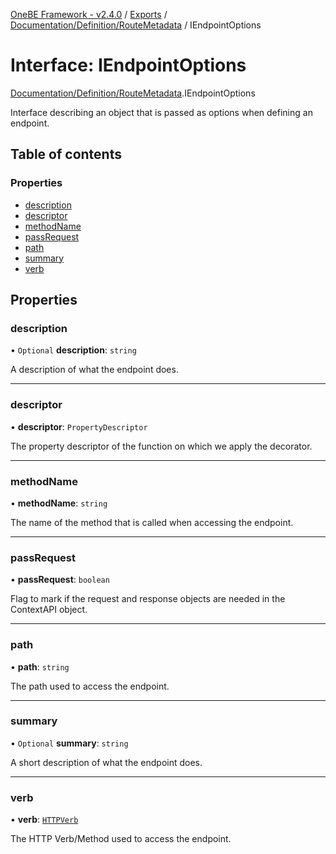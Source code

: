 [OneBE Framework - v2.4.0](../README.md) / [Exports](../modules.md) / [Documentation/Definition/RouteMetadata](../modules/Documentation_Definition_RouteMetadata.md) / IEndpointOptions

# Interface: IEndpointOptions

[Documentation/Definition/RouteMetadata](../modules/Documentation_Definition_RouteMetadata.md).IEndpointOptions

Interface describing an object that is passed as options when
defining an endpoint.

## Table of contents

### Properties

- [description](Documentation_Definition_RouteMetadata.IEndpointOptions.md#description)
- [descriptor](Documentation_Definition_RouteMetadata.IEndpointOptions.md#descriptor)
- [methodName](Documentation_Definition_RouteMetadata.IEndpointOptions.md#methodname)
- [passRequest](Documentation_Definition_RouteMetadata.IEndpointOptions.md#passrequest)
- [path](Documentation_Definition_RouteMetadata.IEndpointOptions.md#path)
- [summary](Documentation_Definition_RouteMetadata.IEndpointOptions.md#summary)
- [verb](Documentation_Definition_RouteMetadata.IEndpointOptions.md#verb)

## Properties

### description

• `Optional` **description**: `string`

A description of what the endpoint does.

___

### descriptor

• **descriptor**: `PropertyDescriptor`

The property descriptor of the function on which we apply the decorator.

___

### methodName

• **methodName**: `string`

The name of the method that is called when accessing the endpoint.

___

### passRequest

• **passRequest**: `boolean`

Flag to mark if the request and response objects are needed in the ContextAPI object.

___

### path

• **path**: `string`

The path used to access the endpoint.

___

### summary

• `Optional` **summary**: `string`

A short description of what the endpoint does.

___

### verb

• **verb**: [`HTTPVerb`](../enums/HTTP_HTTPVerb.HTTPVerb.md)

The HTTP Verb/Method used to access the endpoint.
